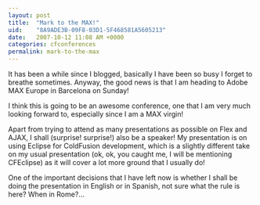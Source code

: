 ```yaml
---
layout: post
title:  "Mark to the MAX!"
uid:	"8A9ADE3B-09F8-03D1-5F468581A5605213"
date:   2007-10-12 11:08 AM +0000
categories: cfconferences
permalink: mark-to-the-max
---
```

It has been a while since I blogged, basically I have been so busy I forget to breathe sometimes. Anyway, the good news is that I am heading to Adobe MAX Europe in Barcelona on Sunday!

I think this is going to be an awesome conference, one that I am very much looking forward to, especially since I am a MAX virgin! 

Apart from trying to attend as many presentations as possible on Flex and AJAX, I shall (surprise! surprise!) also be a speaker! My presentation is on using Eclipse for ColdFusion development, which is a slightly different take on my usual presentation (ok, ok, you caught me, I will be mentioning CFEclipse) as it will cover a lot more ground that I usually do!

One of the important decisions that I have left now is whether I shall be doing the presentation in English or in Spanish, not sure what the rule is here? When in Rome?...